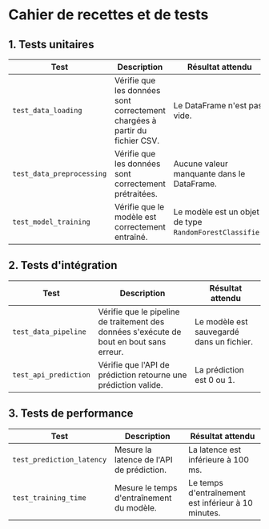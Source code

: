 # Cahier de recettes et de tests

## 1. Tests unitaires

| Test | Description | Résultat attendu |
|---|---|---|
| `test_data_loading` | Vérifie que les données sont correctement chargées à partir du fichier CSV. | Le DataFrame n'est pas vide. |
| `test_data_preprocessing` | Vérifie que les données sont correctement prétraitées. | Aucune valeur manquante dans le DataFrame. |
| `test_model_training` | Vérifie que le modèle est correctement entraîné. | Le modèle est un objet de type `RandomForestClassifier`. |

## 2. Tests d'intégration

| Test | Description | Résultat attendu |
|---|---|---|
| `test_data_pipeline` | Vérifie que le pipeline de traitement des données s'exécute de bout en bout sans erreur. | Le modèle est sauvegardé dans un fichier. |
| `test_api_prediction` | Vérifie que l'API de prédiction retourne une prédiction valide. | La prédiction est 0 ou 1. |

## 3. Tests de performance

| Test | Description | Résultat attendu |
|---|---|---|
| `test_prediction_latency` | Mesure la latence de l'API de prédiction. | La latence est inférieure à 100 ms. |
| `test_training_time` | Mesure le temps d'entraînement du modèle. | Le temps d'entraînement est inférieur à 10 minutes. |


